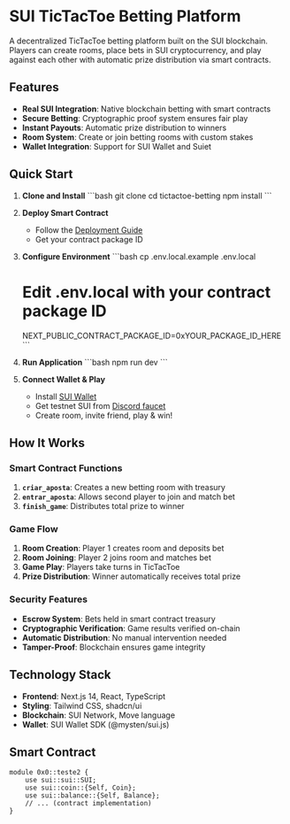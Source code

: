 # SUI TicTacToe Betting Platform

A decentralized TicTacToe betting platform built on the SUI blockchain. Players can create rooms, place bets in SUI cryptocurrency, and play against each other with automatic prize distribution via smart contracts.

## Features

- **Real SUI Integration**: Native blockchain betting with smart contracts
- **Secure Betting**: Cryptographic proof system ensures fair play
- **Instant Payouts**: Automatic prize distribution to winners
- **Room System**: Create or join betting rooms with custom stakes
- **Wallet Integration**: Support for SUI Wallet and Suiet

## Quick Start

1. **Clone and Install**
   \`\`\`bash
   git clone <repository>
   cd tictactoe-betting
   npm install
   \`\`\`

2. **Deploy Smart Contract**
   - Follow the [Deployment Guide](DEPLOYMENT.md)
   - Get your contract package ID

3. **Configure Environment**
   \`\`\`bash
   cp .env.local.example .env.local
   # Edit .env.local with your contract package ID
   NEXT_PUBLIC_CONTRACT_PACKAGE_ID=0xYOUR_PACKAGE_ID_HERE
   \`\`\`

4. **Run Application**
   \`\`\`bash
   npm run dev
   \`\`\`

5. **Connect Wallet & Play**
   - Install [SUI Wallet](https://chrome.google.com/webstore/detail/sui-wallet/opcgpfmipidbgpenhmajoajpbobppdil)
   - Get testnet SUI from [Discord faucet](https://discord.gg/sui)
   - Create room, invite friend, play & win!

## How It Works

### Smart Contract Functions

1. **`criar_aposta`**: Creates a new betting room with treasury
2. **`entrar_aposta`**: Allows second player to join and match bet
3. **`finish_game`**: Distributes total prize to winner

### Game Flow

1. **Room Creation**: Player 1 creates room and deposits bet
2. **Room Joining**: Player 2 joins room and matches bet
3. **Game Play**: Players take turns in TicTacToe
4. **Prize Distribution**: Winner automatically receives total prize

### Security Features

- **Escrow System**: Bets held in smart contract treasury
- **Cryptographic Verification**: Game results verified on-chain
- **Automatic Distribution**: No manual intervention needed
- **Tamper-Proof**: Blockchain ensures game integrity

## Technology Stack

- **Frontend**: Next.js 14, React, TypeScript
- **Styling**: Tailwind CSS, shadcn/ui
- **Blockchain**: SUI Network, Move language
- **Wallet**: SUI Wallet SDK (@mysten/sui.js)

## Smart Contract

```move
module 0x0::teste2 {
    use sui::sui::SUI;
    use sui::coin::{Self, Coin};
    use sui::balance::{Self, Balance};
    // ... (contract implementation)
}
